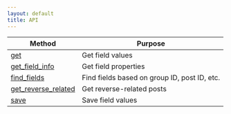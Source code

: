 ```yaml
---
layout: default
title: API
---
```


| Method | Purpose |
|--------|---------|
| <a href="/api/get.html">get</a> | Get field values |
| <a href="/api/get_field_info.html">get_field_info</a> | Get field properties |
| <a href="/api/find_fields.html">find_fields</a> | Find fields based on group ID, post ID, etc. |
| <a href="/api/get_reverse_related.html">get_reverse_related</a> | Get reverse-related posts |
| <a href="/api/save.html">save</a> | Save field values |
